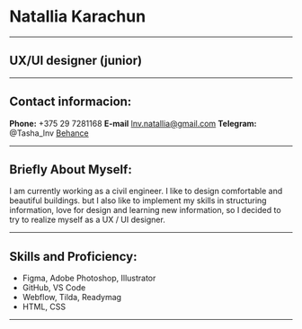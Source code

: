 

# **Natallia Karachun**
****

## **UX/UI designer (junior)**

****

## **Contact informacion:**
**Phone:** +375 29 7281168
**E-mail** lnv.natallia@gmail.com
**Telegram:** @Tasha_lnv
[Behance](https://www.behance.net/067e923c/info)

****

## **Briefly About Myself:**
I am currently working as a civil engineer. I like to design comfortable and beautiful buildings. but I also like to implement my skills in structuring information, love for design and learning new information, so I decided to try to realize myself as a UX / UI designer.

****

## **Skills and Proficiency:**
+ Figma, Adobe Photoshop, Illustrator
+ GitHub, VS Code
+ Webflow, Tilda, Readymag
+ HTML, CSS

****